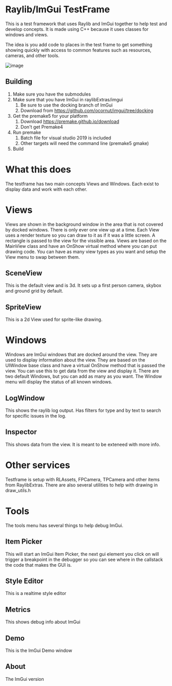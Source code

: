 # Raylib/ImGui TestFrame
This is a test framework that uses Raylib and ImGui together to help test and develop concepts.
It is made using C++ because it uses classes for windows and views.

The idea is you add code to places in the test frame to get something showing quickly with access to common features such as resources, cameras, and other tools.

![image](https://user-images.githubusercontent.com/322174/120928519-d02f7880-c699-11eb-9bb7-5a47564ca80d.png)

## Building

1. Make sure you have the submodules
2. Make sure that you have ImGui in raylibExtras/imgui
    1. Be sure to use the docking branch of ImGui
    2. Download from https://github.com/ocornut/imgui/tree/docking
3. Get the premake5 for your platform
    1. Download https://premake.github.io/download
    2. Don't get Premake4
5. Run premake
    1. Batch file for visual studio 2019 is included
    2. Other targets will need the command line (premake5 gmake)
6. Build


# What this does
The testframe has two main concepts Views and Windows. Each exist to display data and work with each other.

# Views
Views are shown in the background window in the area that is not covered by docked windows. There is only ever one view up at a time. Each View uses a render texture so you can draw to it as if it was a little screen. A rectangle is passed to the view for the vissible area. Views are based on the MainView class and have an OnShow virtual method where you can put drawing code. You can have as many view types as you want and setup the View menu to swap between them.

## SceneView
This is the default view and is 3d. It sets up a first person camera, skybox and ground grid by default.

## SpriteView
This is a 2d View used for sprite-like drawing.

# Windows
Windows are ImGui windows that are docked around the view. They are used to display information about the view. They are based on the UIWindow base class and have a virtual OnShow method that is passed the view. You can use this to get data from the view and display it. There are two default Windows, but you can add as many as you want. The Window menu will display the status of all known windows.

## LogWindow
This shows the raylib log output. Has filters for type and by text to search for specific issues in the log.

## Inspector
This shows data from the view. It is meant to be exteneed with more info.

# Other services
Testframe is setup with RLAssets, FPCamera, TPCamera and other items from RaylibExtras. There are also several utilities to help with drawing in draw_utils.h

# Tools
The tools menu has several things to help debug ImGui.

## Item Picker
This will start an ImGui Item Picker, the next gui element you click on will trigger a breakpoint in the debugger so you can see where in the callstack the code that makes the GUI is.

## Style Editor
This is a realtime style editor

## Metrics
This shows debug info about ImGui

## Demo
This is the ImGui Demo window

## About
The ImGui version
